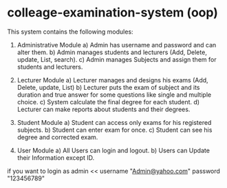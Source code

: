 # colleage-examination-system   (oop)
This system contains the following modules:   
1. Administrative Module
   a) Admin has username and password and can alter them.
   b) Admin manages students and lecturers (Add, Delete, update, List, search).
   c) Admin manages Subjects and assign them for students and lecturers.

2. Lecturer Module
   a) Lecturer manages and designs his exams (Add, Delete, update, List)
   b) Lecturer puts the exam of subject and its duration and true answer for some questions like single and multiple choice.
   c) System calculate the final degree for each student.  d) Lecturer can make reports about students and their degrees.

 3. Student Module
    a) Student can access only exams for his registered subjects.
    b) Student can enter exam for once.
    c) Student can see his degree and corrected exam.  
 
4. User Module
   a) All Users can login and logout.
   b) Users can Update their Information except ID.  
 
if you want to login as admin << username "Admin@yahoo.com" password "123456789"
